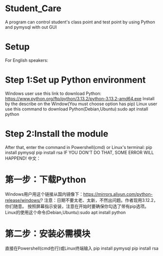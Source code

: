 # Student_Care
A program can control student's class point and test point by using Python and pymysql with out GUI

# Setup
For English speakers:
# Step 1:Set up Python environment
Windows user use this link to download Python: https://www.python.org/ftp/python/3.13.2/python-3.13.2-amd64.exe
Install by the describe on the Window(You must choose option has pip)
Linux user use this command to download Python(Debian,Ubuntu):sudo apt install python
# Step 2:Install the module
After that, enter the command in Powershell(cmd) or Linux's terminal:
pip install pymysql
pip install rsa
IF YOU DON'T DO THAT, SOME ERROR WILL HAPPEND!
中文：
# 第一步：下载Python
Windows用户用这个链接从国内镜像下：https://mirrors.aliyun.com/python-release/windows/?
注意：日期不要太老、太新，不然出问题。作者现用3.12.2，你们随意。
按照屏幕指示安装，注意在开始时要确保你勾选了带有pip选项。
Linux的使用这个命令(Debian,Ubuntu):sudo apt install python
# 第二步：安装必需模块
直接在Powershell(cmd也行)或Linux终端输入
pip install pymysql
pip install rsa
